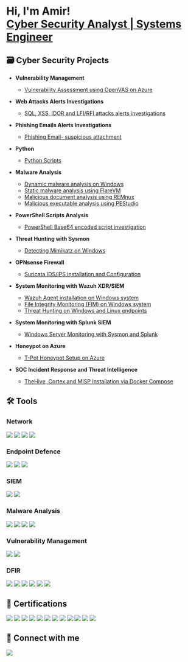 <h1>Hi, I'm Amir! <br/><a href="https://github.com/secamirex">Cyber Security Analyst</a><a href="https://www.linkedin.com/in/amir-nejad-34300132/"> |  Systems Engineer</a>

<h2> 🗃️ Cyber Security Projects</h2>

- <b> Vulnerability Management  </b>
   - [Vulnerability Assessment using OpenVAS on Azure  ](https://github.com/Secamirex/Vulnerability-Management)

- <b> Web Attacks Alerts Investigations </b> 
   -  [SQL, XSS, IDOR and LFI/RFI attacks alerts investigations](https://github.com/Secamirex/Web_Attacks_Investigations/tree/main)


- <b>Phishing Emails Alerts Investigations </b>
   - [Phishing Email- suspicious attachment](https://github.com/Secamirex/phishing-Emails/tree/main)

- <b> Python </b> 
   -  [Python Scripts](https://github.com/Secamirex/Python_Projects)

- <b> Malware Analysis</b> 
   -  [Dynamic malware analysis on Windows ](https://github.com/Secamirex/Malware-investigations)
   -  [Static malware analysis using FlareVM ](https://github.com/Secamirex/Malware_Analysis_Flare-VM)
   -  [Malicious document analysis using REMnux ](https://github.com/Secamirex/Malware_Analysis_REMnux/tree/main)
   -  [Malicious executable analysis using PEStudio ](https://github.com/Secamirex/PEStudio/tree/main)

- <b> PowerShell Scripts Analysis</b>
   -  [PowerShell Base64 encoded script investigation](https://github.com/Secamirex/Powershell_Scripts/tree/main)

- <b> Threat Hunting with Sysmon </b>
  - [Detecting Mimikatz on Windows ](https://github.com/Secamirex/Sysmon_TH_mimikatz)
 
 - <b> OPNsense Firewall</b> 
   -  [Suricata IDS/IPS installation and Configuration ](https://github.com/Secamirex/OPNsense_Firewall)

- <b> System Monitoring with Wazuh XDR/SIEM </b>
   -  [Wazuh Agent installation on Windows system](https://github.com/Secamirex/Wazuh-XDR-agent)
   -  [File Integrity Monitoring (FIM) on Windows system](https://github.com/Secamirex/Wazuh_FIM)
   -  [Threat Hunting on Windows and Linux endpoints](https://github.com/Secamirex/Wazuh_Threat-Hunting/tree/main)

- <b> System Monitoring with Splunk SIEM </b>
   - [Windows Server Monitoring with Sysmon and Splunk](https://github.com/Secamirex/Windows-AD-Mon-with-Splunk/tree/main)
 
- <b> Honeypot on Azure </b>
   - [T-Pot Honeypot Setup on Azure](https://github.com/Secamirex/T-Pot_Honeypot_Azure/tree/main)


- <b> SOC Incident Response and Threat Intelligence </b>
  - [TheHive, Cortex and MISP Installation via Docker Compose](https://github.com/Secamirex/Incident_Response_TheHive/tree/main)
 


## 🛠️ Tools


### Network
<div>
    <img src="https://img.shields.io/badge/-Wireshark-1679A7?&style=for-the-badge&logo=Wireshark&logoColor=white" />
    <img src="https://img.shields.io/badge/-Snort-EF3B2D?&style=for-the-badge&logo=Suricata&logoColor=white" />
    <img src="https://img.shields.io/badge/-NetworkMiner-777BB4?&style=for-the-badge&logo=Zeek&logoColor=white" />
   <img src="https://img.shields.io/badge/-Nmap-777BB4?&style=for-the-badge&logo=nmap&logoColor=white" />
   
</div>

### Endpoint Defence
<div>
    <img src="https://img.shields.io/badge/-Microsoft_Defender_for_Endpoint-00A4EF?&style=for-the-badge&logo=Microsoft&logoColor=white" />
    <img src="https://img.shields.io/badge/-Sophos InterceptX EDR-4B275F?&style=for-the-badge&logo=Sophos&logoColor=white" />
    <img src="https://img.shields.io/badge/-Wazuh XDR-00A4EF?&style=for-the-badge&logo=Wazuh&logoColor=white" />
</div>

### SIEM
<div>
    <img src="https://img.shields.io/badge/-Microsoft_Sentinel-0078D4?&style=for-the-badge&logo=Microsoft&logoColor=white" />
    <img src="https://img.shields.io/badge/-Splunk-000000?&style=for-the-badge&logo=Splunk&logoColor=white" />

### Malware Analysis
<img src="https://img.shields.io/badge/-REMNUX -000085?&style=for-the-badge&logoColor=white" />
<img src="https://img.shields.io/badge/-FLAREVM -000080?&style=for-the-badge&logoColor=white" />
   <img src="https://img.shields.io/badge/-OleTools-000000?&style=for-the-badge&logo=&logoColor=white" />
<img src="https://img.shields.io/badge/-PEStudio-000000?&style=for-the-badge&logo=&logoColor=white" />

### Vulnerability Management
<img src="https://img.shields.io/badge/-OpenVAS-006400?&style=for-the-badge&logo=Greenbone&logoColor=white" />
<img src="https://img.shields.io/badge/-Metasploitable-000000?&style=for-the-badge&logo=Rapid7&logoColor=white" />

### DFIR
<img src="https://img.shields.io/badge/-FTK Imager -000085?&style=for-the-badge&logoColor=white" />
<img src="https://img.shields.io/badge/-Belkasoft RAM Capturer -000085?&style=for-the-badge&logoColor=white" />
<img src="https://img.shields.io/badge/-Autopsy -000080?&style=for-the-badge&logoColor=white" />
<img src="https://img.shields.io/badge/-KAPE -000085?&style=for-the-badge&logoColor=white" />
<img src="https://img.shields.io/badge/-Volatility3 -000080?&style=for-the-badge&logoColor=white" />
<img src="https://img.shields.io/badge/-Registry_Explorer-006400?&style=for-the-badge&logo=Greenbone&logoColor=white" />
</div>



<h2> 🏅 Certifications</h2>
<div>
<img src="https://img.shields.io/badge/-ISC2 CC-006400?&style=for-the-badge&logo=ISC2&logoColor=white" />
<img src="https://img.shields.io/badge/-Security%2B-FF0000?&style=for-the-badge&logo=CompTIA&logoColor=white" />
<img src="https://img.shields.io/badge/-Let'sDefend_SOC Analyst-1679A7?&style=for-the-badge&logo=Let'sDefend&logoColor=white" />
<img src="https://img.shields.io/badge/-TryHackMe Pen Tester-006400?&style=for-the-badge&logo=TryHackMe&logoColor=white" />
<img src="https://img.shields.io/badge/-Network%2B-007ACC?&style=for-the-badge&logo=CompTIA&logoColor=white" />
<img src="https://img.shields.io/badge/-Linux%2B-FF0000?&style=for-the-badge&logo=CompTIA&logoColor=white" />
<img src="https://img.shields.io/badge/-A%2B-4D4D4D?&style=for-the-badge&logo=CompTIA&logoColor=white" />
<img src="https://img.shields.io/badge/-CCNA R&S -000080?&style=for-the-badge&logo=Cisco&logoColor=white" />
<img src="https://img.shields.io/badge/-CCNA Security -000080?&style=for-the-badge&logo=Cisco&logoColor=white" />
<img src="https://img.shields.io/badge/-Microsoft MTA_(Windows OS Fundamentals) -0078D4?&style=for-the-badge&logo=Microsoft&logoColor=white" />
<img src="https://img.shields.io/badge/-Certified Scrum Master-1679A7?&style=for-the-badge&logo=ScrumAlliance&logoColor=white" />
<img src="https://img.shields.io/badge/-Diploma of Project Management-1679A7?&style=for-the-badge&logo=Swinburne&logoColor=white" />
</div>




  


<h2> 🤝 Connect with me</h2>

<a href="https://linkedin.com/in/amir-nejad-34300132"><img src="https://img.shields.io/badge/-LinkedIn-0072b1?&style=for-the-badge&logo=linkedin&logoColor=white"/> </a>



